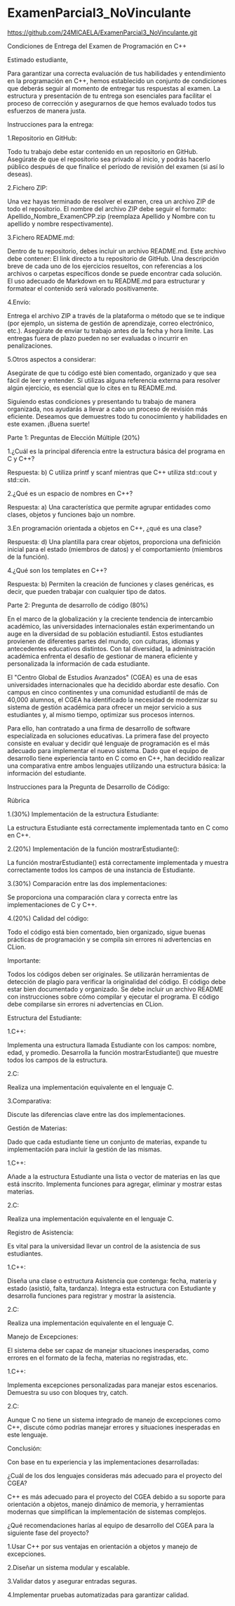 # ExamenParcial3_NoVinculante

https://github.com/24MICAELA/ExamenParcial3_NoVinculante.git

Condiciones de Entrega del Examen de Programación en C++

Estimado estudiante,

Para garantizar una correcta evaluación de tus habilidades y entendimiento en la programación en C++, hemos establecido un conjunto de condiciones que deberás seguir al momento de entregar tus respuestas al examen. La estructura y presentación de tu entrega son esenciales para facilitar el proceso de corrección y asegurarnos de que hemos evaluado todos tus esfuerzos de manera justa.

Instrucciones para la entrega:

1.Repositorio en GitHub:

Todo tu trabajo debe estar contenido en un repositorio en GitHub.
Asegúrate de que el repositorio sea privado al inicio, y podrás hacerlo público después de que finalice el período de revisión del examen (si así lo deseas).

2.Fichero ZIP:

Una vez hayas terminado de resolver el examen, crea un archivo ZIP de todo el repositorio.
El nombre del archivo ZIP debe seguir el formato: Apellido_Nombre_ExamenCPP.zip (reemplaza Apellido y Nombre con tu apellido y nombre respectivamente).

3.Fichero README.md:

Dentro de tu repositorio, debes incluir un archivo README.md.
Este archivo debe contener:
El link directo a tu repositorio de GitHub.
Una descripción breve de cada uno de los ejercicios resueltos, con referencias a los archivos o carpetas específicos donde se puede encontrar cada solución.
El uso adecuado de Markdown en tu README.md para estructurar y formatear el contenido será valorado positivamente.

4.Envío:

Entrega el archivo ZIP a través de la plataforma o método que se te indique (por ejemplo, un sistema de gestión de aprendizaje, correo electrónico, etc.).
Asegúrate de enviar tu trabajo antes de la fecha y hora límite. Las entregas fuera de plazo pueden no ser evaluadas o incurrir en penalizaciones.

5.Otros aspectos a considerar:

Asegúrate de que tu código esté bien comentado, organizado y que sea fácil de leer y entender.
Si utilizas alguna referencia externa para resolver algún ejercicio, es esencial que lo cites en tu README.md.

Siguiendo estas condiciones y presentando tu trabajo de manera organizada, nos ayudarás a llevar a cabo un proceso de revisión más eficiente. Deseamos que demuestres todo tu conocimiento y habilidades en este examen. ¡Buena suerte!

Parte 1: Preguntas de Elección Múltiple (20%)

1.¿Cuál es la principal diferencia entre la estructura básica del programa en C y C++?

Respuesta: b) C utiliza printf y scanf mientras que C++ utiliza std::cout y std::cin.

2.¿Qué es un espacio de nombres en C++?

Respuesta: a) Una característica que permite agrupar entidades como clases, objetos y funciones bajo un nombre.

3.En programación orientada a objetos en C++, ¿qué es una clase?

Respuesta: d) Una plantilla para crear objetos, proporciona una definición inicial para el estado (miembros de datos) y el comportamiento (miembros de la función).

4.¿Qué son los templates en C++?

Respuesta: b) Permiten la creación de funciones y clases genéricas, es decir, que pueden trabajar con cualquier tipo de datos.

Parte 2: Pregunta de desarrollo de código (80%)

En el marco de la globalización y la creciente tendencia de intercambio académico, las universidades internacionales están experimentando un auge en la diversidad de su población estudiantil. Estos estudiantes provienen de diferentes partes del mundo, con culturas, idiomas y antecedentes educativos distintos. Con tal diversidad, la administración académica enfrenta el desafío de gestionar de manera eficiente y personalizada la información de cada estudiante.

El "Centro Global de Estudios Avanzados" (CGEA) es una de esas universidades internacionales que ha decidido abordar este desafío. Con campus en cinco continentes y una comunidad estudiantil de más de 40,000 alumnos, el CGEA ha identificado la necesidad de modernizar su sistema de gestión académica para ofrecer un mejor servicio a sus estudiantes y, al mismo tiempo, optimizar sus procesos internos.

Para ello, han contratado a una firma de desarrollo de software especializada en soluciones educativas. La primera fase del proyecto consiste en evaluar y decidir qué lenguaje de programación es el más adecuado para implementar el nuevo sistema. Dado que el equipo de desarrollo tiene experiencia tanto en C como en C++, han decidido realizar una comparativa entre ambos lenguajes utilizando una estructura básica: la información del estudiante.

Instrucciones para la Pregunta de Desarrollo de Código:

Rúbrica

1.(30%) Implementación de la estructura Estudiante:

La estructura Estudiante está correctamente implementada tanto en C como en C++.

2.(20%) Implementación de la función mostrarEstudiante():

La función mostrarEstudiante() está correctamente implementada y muestra correctamente todos los campos de una instancia de Estudiante.

3.(30%) Comparación entre las dos implementaciones:

Se proporciona una comparación clara y correcta entre las implementaciones de C y C++.

4.(20%) Calidad del código:

Todo el código está bien comentado, bien organizado, sigue buenas prácticas de programación y se compila sin errores ni advertencias en CLion.

Importante:

Todos los códigos deben ser originales. Se utilizarán herramientas de detección de plagio para verificar la originalidad del código.
El código debe estar bien documentado y organizado.
Se debe incluir un archivo README con instrucciones sobre cómo compilar y ejecutar el programa.
El código debe compilarse sin errores ni advertencias en CLion.

Estructura del Estudiante:

1.C++:

Implementa una estructura llamada Estudiante con los campos: nombre, edad, y promedio.
Desarrolla la función mostrarEstudiante() que muestre todos los campos de la estructura.

2.C:

Realiza una implementación equivalente en el lenguaje C.

3.Comparativa:

Discute las diferencias clave entre las dos implementaciones.

Gestión de Materias:

Dado que cada estudiante tiene un conjunto de materias, expande tu implementación para incluir la gestión de las mismas.

1.C++:

Añade a la estructura Estudiante una lista o vector de materias en las que está inscrito.
Implementa funciones para agregar, eliminar y mostrar estas materias.

2.C:

Realiza una implementación equivalente en el lenguaje C.

Registro de Asistencia:

Es vital para la universidad llevar un control de la asistencia de sus estudiantes.

1.C++:

Diseña una clase o estructura Asistencia que contenga: fecha, materia y estado (asistió, falta, tardanza).
Integra esta estructura con Estudiante y desarrolla funciones para registrar y mostrar la asistencia.

2.C:

Realiza una implementación equivalente en el lenguaje C.

Manejo de Excepciones:

El sistema debe ser capaz de manejar situaciones inesperadas, como errores en el formato de la fecha, materias no registradas, etc.

1.C++:

Implementa excepciones personalizadas para manejar estos escenarios.
Demuestra su uso con bloques try, catch.

2.C:

Aunque C no tiene un sistema integrado de manejo de excepciones como C++, discute cómo podrías manejar errores y situaciones inesperadas en este lenguaje.

Conclusión:

Con base en tu experiencia y las implementaciones desarrolladas:

¿Cuál de los dos lenguajes consideras más adecuado para el proyecto del CGEA?

C++ es más adecuado para el proyecto del CGEA debido a su soporte para orientación a objetos, manejo dinámico de memoria, y herramientas modernas que simplifican la implementación de sistemas complejos.

¿Qué recomendaciones harías al equipo de desarrollo del CGEA para la siguiente fase del proyecto?

1.Usar C++ por sus ventajas en orientación a objetos y manejo de excepciones.

2.Diseñar un sistema modular y escalable.

3.Validar datos y asegurar entradas seguras.

4.Implementar pruebas automatizadas para garantizar calidad.

